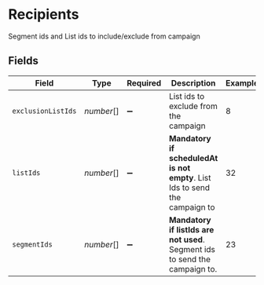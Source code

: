 # Recipients

Segment ids and List ids to include/exclude from campaign


## Fields

| Field                                                                        | Type                                                                         | Required                                                                     | Description                                                                  | Example                                                                      |
| ---------------------------------------------------------------------------- | ---------------------------------------------------------------------------- | ---------------------------------------------------------------------------- | ---------------------------------------------------------------------------- | ---------------------------------------------------------------------------- |
| `exclusionListIds`                                                           | *number*[]                                                                   | :heavy_minus_sign:                                                           | List ids to exclude from the campaign                                        | 8                                                                            |
| `listIds`                                                                    | *number*[]                                                                   | :heavy_minus_sign:                                                           | **Mandatory if scheduledAt is not empty**. List Ids to send the campaign to<br/> | 32                                                                           |
| `segmentIds`                                                                 | *number*[]                                                                   | :heavy_minus_sign:                                                           | **Mandatory if listIds are not used**. Segment ids to send the campaign to.<br/> | 23                                                                           |